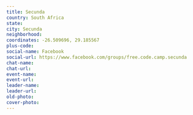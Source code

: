 ```yaml
---
title: Secunda
country: South Africa
state: 
city: Secunda
neighborhood: 
coordinates: -26.509696, 29.185567
plus-code:
social-name: Facebook
social-url: https://www.facebook.com/groups/free.code.camp.secunda
chat-name:
chat-url:
event-name:
event-url:
leader-name:
leader-url:
old-photo: 
cover-photo:
---
```

